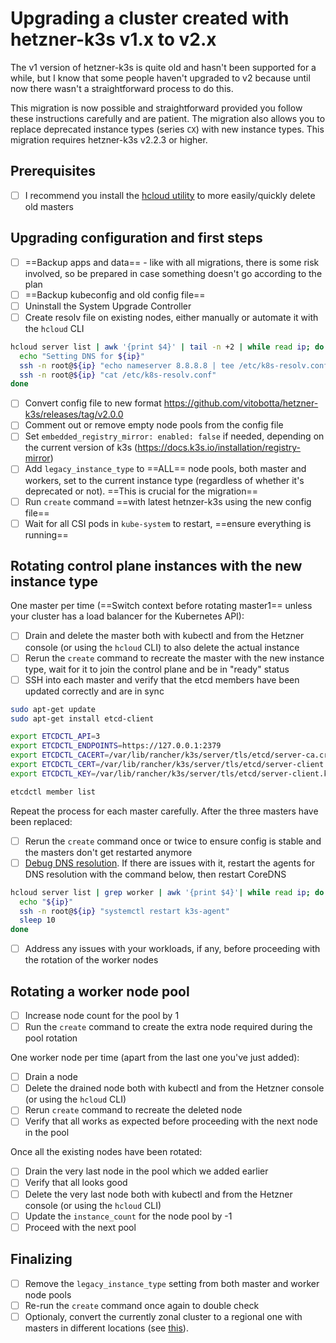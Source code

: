 # Upgrading a cluster created with hetzner-k3s v1.x to v2.x

The v1 version of hetzner-k3s is quite old and hasn't been supported for a while, but I know that some people haven't upgraded to v2 because until now there wasn't a straightforward process to do this.

This migration is now possible and straightforward provided you follow these instructions carefully and are patient. The migration also allows you to replace deprecated instance types (series `CX`) with new instance types. This migration requires hetzner-k3s v2.2.3 or higher.

## Prerequisites

- [ ] I recommend you install the [hcloud utility](https://github.com/hetznercloud/cli) to more easily/quickly delete old masters

## Upgrading configuration and first steps

- [ ] ==Backup apps and data== - like with all migrations, there is some risk involved, so be prepared in case something doesn't go according to the plan
- [ ] ==Backup kubeconfig and old config file==
- [ ] Uninstall the System Upgrade Controller
- [ ] Create resolv file on existing nodes, either manually or automate it with the `hcloud` CLI
```bash
hcloud server list | awk '{print $4}' | tail -n +2 | while read ip; do
  echo "Setting DNS for ${ip}"
  ssh -n root@${ip} "echo nameserver 8.8.8.8 | tee /etc/k8s-resolv.conf"
  ssh -n root@${ip} "cat /etc/k8s-resolv.conf"
done
```
- [ ] Convert config file to new format https://github.com/vitobotta/hetzner-k3s/releases/tag/v2.0.0
- [ ] Comment out or remove empty node pools from the config file
- [ ] Set `embedded_registry_mirror: enabled: false` if needed, depending on the current version of k3s (https://docs.k3s.io/installation/registry-mirror)
- [ ] Add `legacy_instance_type` to ==ALL== node pools, both master and workers, set to the current instance type (regardless of whether it's deprecated or not). ==This is crucial for the migration==
- [ ] Run `create` command ==with latest hetnzer-k3s using the new config file==
- [ ] Wait for all CSI pods in `kube-system` to restart, ==ensure everything is running==

## Rotating control plane instances with the new instance type

One master per time (==Switch context before rotating master1== unless your cluster has a load balancer for the Kubernetes API):

- [ ] Drain and delete the master both with kubectl and from the Hetzner console (or using the `hcloud` CLI) to also delete the actual instance
- [ ] Rerun the `create` command to recreate the master with the new instance type, wait for it to join the control plane and be in "ready" status
- [ ] SSH into each master and verify that the etcd members have been updated correctly and are in sync
```bash
sudo apt-get update
sudo apt-get install etcd-client

export ETCDCTL_API=3
export ETCDCTL_ENDPOINTS=https://127.0.0.1:2379
export ETCDCTL_CACERT=/var/lib/rancher/k3s/server/tls/etcd/server-ca.crt
export ETCDCTL_CERT=/var/lib/rancher/k3s/server/tls/etcd/server-client.crt
export ETCDCTL_KEY=/var/lib/rancher/k3s/server/tls/etcd/server-client.key

etcdctl member list
```

Repeat the process for each master carefully. After the three masters have been replaced:

- [ ] Rerun the `create` command once or twice to ensure config is stable and the masters don't get restarted anymore
- [ ] [Debug DNS resolution](https://kubernetes.io/docs/tasks/administer-cluster/dns-debugging-resolution/). If there are issues with it, restart the agents for DNS resolution with the command below, then restart CoreDNS
```bash
hcloud server list | grep worker | awk '{print $4}'| while read ip; do
  echo "${ip}"
  ssh -n root@${ip} "systemctl restart k3s-agent"
  sleep 10
done
```
- [ ] Address any issues with your workloads, if any, before proceeding with the rotation of the worker nodes

## Rotating a worker node pool

- [ ] Increase node count for the pool by 1
- [ ] Run the `create` command to create the extra node required during the pool rotation

One worker node per time (apart from the last one you've just added):

- [ ] Drain a node
- [ ] Delete the drained node both with kubectl and from the Hetzner console (or using the `hcloud` CLI)
- [ ] Rerun `create` command to recreate the deleted node
- [ ] Verify that all works as expected before proceeding with the next node in the pool

Once all the existing nodes have been rotated:

- [ ] Drain the very last node in the pool which we added earlier
- [ ] Verify that all looks good
- [ ] Delete the very last node both with kubectl and from the Hetzner console (or using the `hcloud` CLI)
- [ ] Update the `instance_count` for the node pool by -1
- [ ] Proceed with the next pool

## Finalizing

- [ ] Remove the `legacy_instance_type` setting from both master and worker node pools
- [ ] Re-run the `create` command once again to double check
- [ ] Optionaly, convert the currently zonal cluster to a regional one with masters in different locations (see [this](Upgrading_a_cluster_from_1x_to_2x.md)).
